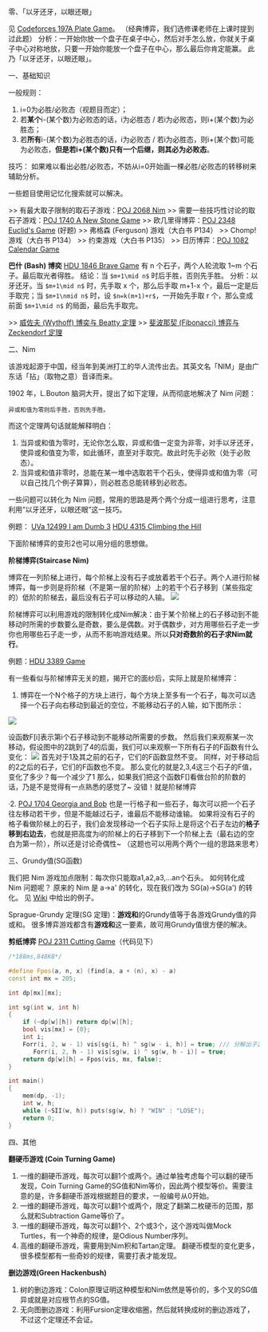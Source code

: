 零、「以牙还牙，以眼还眼」

见 [Codeforces 197A Plate Game](http://codeforces.com/problemset/problem/197/A)。
（经典博弈，我们选修课老师在上课时提到过此题）
分析：一开始你放一个盘子在桌子中心，然后对手怎么放，你就关于桌子中心对称地放，只要一开始你能放一个盘子在中心，那么最后你肯定能赢。
此乃「以牙还牙，以眼还眼」。

一、基础知识

一般规则：
1. i=0为必胜/必败态（视题目而定）；
2. 若**某个**i-(某个数)为必败态的话，i为必胜态 / 若i为必败态，则i+(某个数)为必胜态；
3. 若**所有**i-(某个数)为必胜态的话，i为必败态 / 若i为必胜态，则i+(某个数)可能为必败态，**但是若i+(某个数)只有一个后继，则其必为必败态**。

技巧：
如果难以看出必胜/必败态，不妨从i=0开始画一棵必胜/必败态的转移树来辅助分析。

一些题目使用记忆化搜索就可以解决。

\>> 有最大取子限制的取石子游戏：[POJ 2068 Nim](http://poj.org/problem?id=2068)
\>> 需要一些技巧性讨论的取石子游戏：[POJ 1740 A New Stone Game](http://poj.org/problem?id=1740)
\>> 欧几里得博弈：[POJ 2348 Euclid's Game](http://poj.org/problem?id=2348) (好题)
\>> 弗格森 (Ferguson) 游戏（大白书 P134）
\>> Chomp! 游戏（大白书 P134）
\>> 约束游戏（大白书 P135）
\>> 日历博弈：[POJ 1082 Calendar Game](http://poj.org/problem?id=1082)

**巴什 (Bash) 博奕**
[HDU 1846 Brave Game](http://acm.hdu.edu.cn/showproblem.php?pid=1846)
有 n 个石子，两个人轮流取 1~m 个石子。最后取光者得胜。
结论：当 `$m+1\mid n$` 时后手胜，否则先手胜。
分析：以牙还牙。当 `$m+1\mid n$` 时，先手取 x 个，那么后手取 m+1-x 个，最后一定是后手取完；当 `$m+1\nmid n$` 时，设 `$n=k(m+1)+r$`，一开始先手取 r 个，那么变成前面 `$m+1\mid n$` 的局面，最后先手取完。

\>> [威佐夫 (Wythoff) 博奕与 Beatty 定理](https://www.google.com.hk/?gws_rd=ssl#newwindow=1&safe=strict&q=%E5%A8%81%E4%BD%90%E5%A4%AB%E5%8D%9A%E5%BC%88)
\>> [斐波那契 (Fibonacci) 博弈与 Zeckendorf 定理](https://www.google.com.hk/?gws_rd=ssl#newwindow=1&q=%E6%96%90%E6%B3%A2%E9%82%A3%E5%A5%91%E5%8D%9A%E5%BC%88)

二、Nim

该游戏起源于中国，经当年到美洲打工的华人流传出去。其英文名「NIM」是由广东话「拈」（取物之意）音译而来。

1902 年，L.Bouton 脑洞大开，提出了如下定理，从而彻底地解决了 Nim 问题：
```
异或和值为零则后手胜，否则先手胜。
```
而这个定理两句话就能解释明白：
1. 当异或和值为零时，无论你怎么取，异或和值一定变为非零，对手以牙还牙，使异或和值变为零，如此循环，直至对手取完。故此时先手必败（处于必败态）。
2. 当异或和值非零时，总能在某一堆中选取若干个石头，使得异或和值为零（可以自己找几个例子算算），则必胜态总能转移到必败态。

一些问题可以转化为 Nim 问题，常用的思路是两个两个分成一组进行思考，注意利用“以牙还牙，以眼还眼”这一技巧。

例题：
[UVa 12499 I am Dumb 3](http://uva.onlinejudge.org/index.php?option=com_onlinejudge&Itemid=8&page=show_problem&problem=3943)
[HDU 4315 Climbing the Hill](http://acm.hdu.edu.cn/showproblem.php?pid=4315)

下面阶梯博弈的变形2也可以用分组的思想做。

**阶梯博弈(Staircase Nim)**

博弈在一列阶梯上进行，每个阶梯上没有石子或放着若干个石子。两个人进行阶梯博弈，每一步则是将阶梯（不是第一层的阶梯）上的若干个石子移到（某些指定的）低阶的阶梯去，最后没有石子可以移动的人输。
![](http://hi.csdn.net/attachment/201108/16/0_1313488616cRqz.gif)

阶梯博弈可以利用游戏的限制转化成Nim解决：由于某个阶梯上的石子移动到不能移动时所需的步数要么是奇数，要么是偶数。对于偶数步，对方用哪些石子走一步你也用哪些石子走一步，从而不影响游戏结果。所以**只对奇数阶的石子求Nim就行**。

例题：[HDU 3389 Game](http://acm.hdu.edu.cn/showproblem.php?pid=3389)

有一些看似与阶梯博弈无关的题，揭开它的面纱后，实际上就是阶梯博弈：
1. 博弈在一个N个格子的方块上进行，每个方块上至多有一个石子，每次可以选择一个石子向右移动到最近的空位，不能移动石子的人输，如下图所示：

![](http://endless.qiniudn.com/blognim.jpg)

设函数F[i]表示第i个石子移动到不能移动所需要的步数。
然后我们来观察某一次移动，假设图中的2跳到了4的后面，我们可以来观察一下所有石子的F函数有什么变化：
![](http://user-image.logdown.io/user/7190/blog/7143/post/196410/ovQkpA6uTiq2DGCqwA74_1453255304857576105(2).jpg)
首先对于1及其之前的石子，它们的F函数显然不变。
同样，对于移动后的2之后的石子，它们的F函数也不变。
那么变化的就是2,3,4这三个石子的F值，变化了多少？每一个减少了1
那么，如果我们把这个函数F[]看做台阶的阶数的话，乃是不是觉得有一点熟悉的感觉了~
没错！就是阶梯博弈

·2. [POJ 1704 Georgia and Bob](http://poj.org/problem?id=1704)
也是一行格子和一些石子，每次可以把一个石子往左移动若干步，但是不能越过石子，谁最后不能移动谁输。
如果将没有石子的格子看做阶梯上的石子，我们会发现移动一个石子实际上是将这个石子左边的**格子移到右边去**，也就是把高度为i的阶梯上的石子移到下一个阶梯上去（最右边的空白为第一阶），所以还是讨论奇偶性~
（这题也可以用两个两个一组的思路来思考）

三、Grundy值(SG函数)

我们把 Nim 游戏加点限制：每次你只能取a1,a2,a3,...an个石头。
如何转化成 Nim 问题呢？
原来的 Nim 是 a->a' 的转化，现在我们改为 SG(a)->SG(a') 的转化。
见 [Wiki](http://en.wikipedia.org/wiki/Mex_(mathematics)) 中给出的例子。

Sprague-Grundy 定理(SG 定理)：**游戏和**的Grundy值等于各游戏Grundy值的异或和。
很多博弈游戏都含有**游戏和**这一要素，故可用Grundy值很方便的解决。

**剪纸博弈**
[POJ 2311 Cutting Game](http://poj.org/problem?id=2311)（代码见下）

<!--more-->

```c++
/*188ms,848KB*/

#define Fpos(a, n, x) (find(a, a + (n), x) - a)
const int mx = 205;

int dp[mx][mx];

int sg(int w, int h)
{
	if (~dp[w][h]) return dp[w][h];
	bool vis[mx] = {0};
	int i;
	Forr(i, 2, w - 1) vis[sg(i, h) ^ sg(w - i, h)] = true; /// 分解出子游戏
	   Forr(i, 2, h - 1) vis[sg(w, i) ^ sg(w, h - i)] = true;
	return dp[w][h] = Fpos(vis, mx, false);
}

int main()
{
	mem(dp, -1);
	int w, h;
	while (~SII(w, h)) puts(sg(w, h) ? "WIN" : "LOSE");
	return 0;
}
```

四、其他

**翻硬币游戏 (Coin Turning Game)**
1. 一维的翻硬币游戏，每次可以翻1个或两个。通过单独考虑每个可以翻的硬币发现，Coin Turning Game的SG值和Nim等价，因此两个模型等价。需要注意的是，许多翻硬币游戏根据题目的要求，一般编号从0开始。
2. 一维的翻硬币游戏，每次可以翻1个或两个，限定了翻第二枚硬币的范围，那么就和Subtraction Game等价了。
3. 一维的翻硬币游戏，每次可以翻1个、2个或3个，这个游戏叫做Mock Turtles，有一个神奇的规律，是Odious Number序列。
4. 高维的翻硬币游戏，需要用到Nim积和Tartan定理。
翻硬币模型的变化更多，很多模型都有一些奇妙的规律，需要打表才能发现。
  
**删边游戏(Green Hackenbush)**
1. 树的删边游戏：Colon原理证明这种模型和Nim依然是等价的，多个叉的SG值异或就是对应根节点的SG值。
2. 无向图删边游戏：利用Fursion定理收缩圈，然后就转换成树的删边游戏了，不过这个定理还不会证。 
